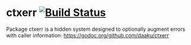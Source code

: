 ctxerr [![Build Status](https://secure.travis-ci.org/daaku/ctxerr.svg)](https://travis-ci.org/daaku/ctxerr)
======

Package ctxerr is a hidden system designed to optionally augment errors with caller information:
https://godoc.org/github.com/daaku/ctxerr
